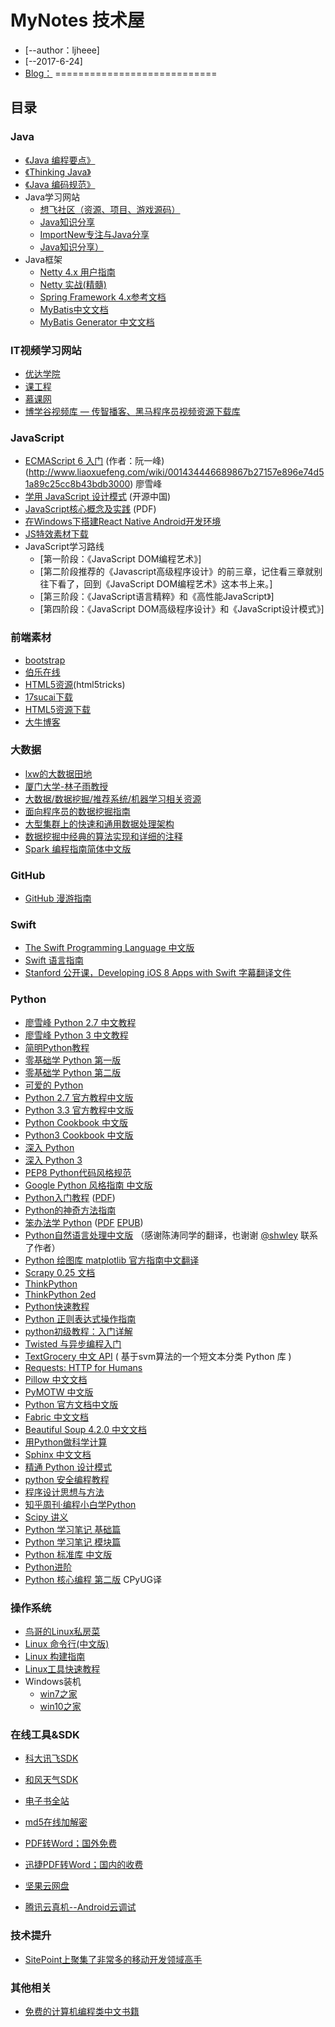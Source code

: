 ﻿# MyNotes   技术屋

* [--author：ljheee]
* [--2017-6-24]
* [Blog：](my.csdn.net/ljheee)
============================

## 目录

### Java
* [《Java 编程要点》](https://github.com/waylau/essential-java)
* [《Thinking Java》](http://www.ituring.com.cn/book/1978)
* [《Java 编码规范》](https://github.com/waylau/java-code-conventions)
* Java学习网站
    * [想飞社区（资源、项目、游戏源码）](http://www.fei1314.com/)
    * [Java知识分享](http://www.java1234.com/)
    * [ImportNew专注与Java分享](http://www.importnew.com/)
    * [Java知识分享）](http://www.java1234.com/)	
* Java框架
    * [Netty 4.x 用户指南](https://github.com/waylau/netty-4-user-guide)
    * [Netty 实战(精髓)](https://github.com/waylau/essential-netty-in-action)
    * [Spring Framework 4.x参考文档](https://github.com/waylau/spring-framework-4-reference)
    * [MyBatis中文文档](http://mybatis.org/mybatis-3/zh/index.html)
    * [MyBatis Generator 中文文档](http://mbg.cndocs.tk/)





### IT视频学习网站

* [优达学院](https://cn.udacity.com/)
* [课工程](http://www.kgc.cn/)
* [慕课网](http://www.imooc.com/)
* [博学谷视频库 — 传智播客、黑马程序员视频资源下载库](http://dvd.boxuegu.com/)




### JavaScript
* [ECMAScript 6 入门](http://es6.ruanyifeng.com/) (作者：阮一峰)
(http://www.liaoxuefeng.com/wiki/001434446689867b27157e896e74d51a89c25cc8b43bdb3000) 廖雪峰
* [学用 JavaScript 设计模式](http://www.oschina.net/translate/learning-javascript-design-patterns) (开源中国)
* [JavaScript核心概念及实践](http://icodeit.org/jsccp/) (PDF) 
* [在Windows下搭建React Native Android开发环境](http://www.xttblog.com/?p=994)
* [JS特效素材下载](http://js.alixixi.com/)
* JavaScript学习路线
    * [第一阶段：《JavaScript DOM编程艺术》]
    * [第二阶段推荐的《Javascript高级程序设计》的前三章，记住看三章就别往下看了，回到《JavaScript DOM编程艺术》这本书上来。]
    * [第三阶段：《JavaScript语言精粹》和《高性能JavaScript》]
    * [第四阶段：《JavaScript DOM高级程序设计》和《JavaScript设计模式》]



### 前端素材
* [bootstrap](https://startbootstrap.com/)
* [伯乐在线](http://web.jobbole.com/)
* [HTML5资源](http://www.html5tricks.com/)(html5tricks)
* [17sucai下载](http://www.17sucai.com/)
* [HTML5资源下载](http://www.h5edu.cn/)
* [大牛博客](http://www.zhangxinxu.com/)



### 大数据

* [lxw的大数据田地](http://lxw1234.com/)
* [厦门大学-林子雨教授](http://dblab.xmu.edu.cn/post/bigdata/)
* [大数据/数据挖掘/推荐系统/机器学习相关资源](https://github.com/Flowerowl/Big-Data-Resources)
* [面向程序员的数据挖掘指南](https://github.com/egrcc/guidetodatamining)
* [大型集群上的快速和通用数据处理架构](https://code.csdn.net/CODE_Translation/spark_matei_phd)
* [数据挖掘中经典的算法实现和详细的注释](https://github.com/linyiqun/DataMiningAlgorithm)
* [Spark 编程指南简体中文版](https://aiyanbo.gitbooks.io/spark-programming-guide-zh-cn/content/)




### GitHub

* [GitHub 漫游指南](https://github.com/phodal/github-roam)




### Swift

* [The Swift Programming Language 中文版](http://numbbbbb.github.io/the-swift-programming-language-in-chinese/)
* [Swift 语言指南](http://dev.swiftguide.cn)
* [Stanford 公开课，Developing iOS 8 Apps with Swift 字幕翻译文件](https://github.com/x140yu/Developing_iOS_8_Apps_With_Swift)




### Python

* [廖雪峰 Python 2.7 中文教程](http://www.liaoxuefeng.com/wiki/001374738125095c955c1e6d8bb493182103fac9270762a000)
* [廖雪峰 Python 3 中文教程](http://www.liaoxuefeng.com/wiki/0014316089557264a6b348958f449949df42a6d3a2e542c000)
* [简明Python教程](http://www.kuqin.com/abyteofpython_cn/)
* [零基础学 Python 第一版](http://www.kancloud.cn/kancloud/python-basic)
* [零基础学 Python 第二版](http://www.kancloud.cn/kancloud/starter-learning-python)
* [可爱的 Python](http://lovelypython.readthedocs.org/en/latest/)
* [Python 2.7 官方教程中文版](http://www.pythondoc.com/pythontutorial27/index.html)
* [Python 3.3 官方教程中文版](http://www.pythondoc.com/pythontutorial3/index.html)
* [Python Cookbook 中文版](http://www.kancloud.cn/thinkphp/python-cookbook)
* [Python3 Cookbook 中文版](https://github.com/yidao620c/python3-cookbook)
* [深入 Python](http://www.kuqin.com/docs/diveintopythonzh-cn-5.4b/html/toc/)
* [深入 Python 3](http://old.sebug.net/paper/books/dive-into-python3/)
* [PEP8 Python代码风格规范](https://code.google.com/p/zhong-wiki/wiki/PEP8)
* [Google Python 风格指南 中文版](http://zh-google-styleguide.readthedocs.org/en/latest/google-python-styleguide/)
* [Python入门教程](http://liam0205.me/2013/11/02/Python-tutorial-zh_cn/) ([PDF](http://liam0205.me/attachment/Python/The_Python_Tutorial_zh-cn.pdf))
* [Python的神奇方法指南](http://article.yeeyan.org/view/311527/287706)
* [笨办法学 Python](http://old.sebug.net/paper/books/LearnPythonTheHardWay/) ([PDF](http://liam0205.me/attachment/Python/PyHardWay/Learn_Python_The_Hard_Way_zh-cn.pdf) [EPUB](https://www.gitbook.com/download/epub/book/wizardforcel/lpthw))
* [Python自然语言处理中文版](http://pan.baidu.com/s/1qW4pvnY) （感谢陈涛同学的翻译，也谢谢 [@shwley](https://github.com/shwley) 联系了作者）
* [Python 绘图库 matplotlib 官方指南中文翻译](http://liam0205.me/2014/09/11/matplotlib-tutorial-zh-cn/)
* [Scrapy 0.25 文档](http://scrapy-chs.readthedocs.org/zh_CN/latest/)
* [ThinkPython](https://github.com/carfly/thinkpython-cn)
* [ThinkPython 2ed](https://github.com/bingjin/ThinkPython2-CN)
* [Python快速教程](http://www.cnblogs.com/vamei/archive/2012/09/13/2682778.html)
* [Python 正则表达式操作指南](http://wiki.ubuntu.org.cn/Python正则表达式操作指南)
* [python初级教程：入门详解](http://www.crifan.com/files/doc/docbook/python_beginner_tutorial/release/html/python_beginner_tutorial.html)
* [Twisted 与异步编程入门](https://www.gitbook.com/book/likebeta/twisted-intro-cn/details)
* [TextGrocery 中文 API](http://textgrocery.readthedocs.org/zh/latest/index.html) ( 基于svm算法的一个短文本分类 Python 库 )
* [Requests: HTTP for Humans](http://requests-docs-cn.readthedocs.org/zh_CN/latest/)
* [Pillow 中文文档](http://pillow-cn.readthedocs.org/en/latest/#)
* [PyMOTW 中文版](http://pymotwcn.readthedocs.org/en/latest/index.html)
* [Python 官方文档中文版](http://data.digitser.net/zh-CN/python_index.html)
* [Fabric 中文文档](http://fabric-chs.readthedocs.org)
* [Beautiful Soup 4.2.0 中文文档](http://beautifulsoup.readthedocs.org/zh_CN/latest/)
* [用Python做科学计算](http://old.sebug.net/paper/books/scipydoc)
* [Sphinx 中文文档](http://www.pythondoc.com/sphinx/index.html)
* [精通 Python 设计模式](https://github.com/cundi/Mastering.Python.Design.Patterns)
* [python 安全编程教程](https://github.com/smartFlash/pySecurity)
* [程序设计思想与方法](https://www.gitbook.com/book/wizardforcel/sjtu-cs902-courseware/details)
* [知乎周刊·编程小白学Python](https://read.douban.com/ebook/16691849/)
* [Scipy 讲义](https://github.com/cloga/scipy-lecture-notes_cn)
* [Python 学习笔记 基础篇](http://www.kuqin.com/docs/pythonbasic.html)
* [Python 学习笔记 模块篇](http://www.kuqin.com/docs/pythonmodule.html)
* [Python 标准库 中文版](http://old.sebug.net/paper/books/python/%E3%80%8APython%E6%A0%87%E5%87%86%E5%BA%93%E3%80%8B%E4%B8%AD%E6%96%87%E7%89%88.pdf)
* [Python进阶](https://www.gitbook.com/book/eastlakeside/interpy-zh/details)
* [Python 核心编程 第二版](http://openbookproject.googlecode.com/svn/trunk/CorePython_zh/) CPyUG译




### 操作系统

* [鸟哥的Linux私房菜](http://vbird.dic.ksu.edu.tw/)
* [Linux 命令行(中文版)](http://billie66.github.io/TLCL/book/)
* [Linux 构建指南](http://works.jinbuguo.com/lfs/lfs62/index.html)
* [Linux工具快速教程](https://github.com/me115/linuxtools_rst)
* Windows装机
    * [win7之家](http://www.xitongzhijia.cc/?fav20161023)
    * [win10之家](http://www.iwin10.cc/)





### 在线工具&SDK

* [科大讯飞SDK](http://www.xfyun.cn/?ch=bdtg)
* [和风天气SDK](http://www.heweather.com/blog/new-free-api-url)
* [电子书全站](http://www.pdfshu.org/)

* [md5在线加解密](http://www.md5.org.cn/)
* [PDF转Word；国外免费](www.pdf2doc.com)
* [迅捷PDF转Word；国内的收费](http://app.xunjiepdf.com/)
* [坚果云网盘](https://www.jianguoyun.com/)
* [腾讯云真机--Android云调试](http://wetest.qq.com/cloud/index.php/help/cloudindex)




### 技术提升

* [SitePoint上聚集了非常多的移动开发领域高手](https://www.sitepoint.com/)




### 其他相关

* [免费的计算机编程类中文书籍](https://github.com/ljheee/free-programming-books-zh_CN)

